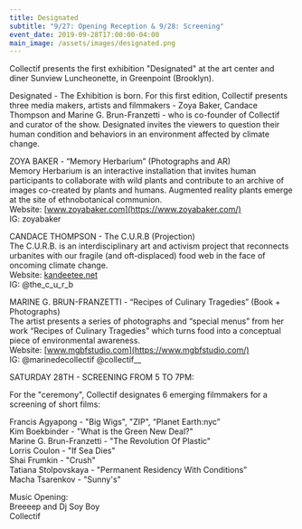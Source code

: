 ```yaml
---
title: Designated
subtitle: "9/27: Opening Reception & 9/28: Screening"
event_date: 2019-09-28T17:00:00-04:00
main_image: /assets/images/designated.png
---
```


Collectif presents the first exhibition "Designated" at the art center and
diner Sunview Luncheonette, in Greenpoint (Brooklyn).

Designated - The Exhibition is born. For this first edition, Collectif presents
three media makers, artists and filmmakers - Zoya Baker, Candace Thompson and
Marine G. Brun-Franzetti - who is co-founder of Collectif and curator of the
show. Designated invites the viewers to question their human condition and
behaviors in an environment affected by climate change.

ZOYA BAKER - “Memory Herbarium” (Photographs and AR)<br>
Memory Herbarium is an interactive installation that invites human participants
to collaborate with wild plants and contribute to an archive of images
co-created by plants and humans. Augmented reality plants emerge at the site of
ethnobotanical communion.<br>
Website: [www.zoyabaker.com](https://www.zoyabaker.com/)<br>
IG: zoyabaker

CANDACE THOMPSON - The C.U.R.B (Projection)<br>
The C.U.R.B. is an interdisciplinary art and activism project that reconnects
urbanites with our fragile (and oft-displaced) food web in the face of oncoming
climate change.<br>
Website: [kandeetee.net](http://kandeetee.net/)<br>
IG: @the_c_u_r_b

MARINE G. BRUN-FRANZETTI - “Recipes of Culinary Tragedies” (Book + Photographs)<br>
The artist presents a series of photographs and “special menus” from her work
“Recipes of Culinary Tragedies” which turns food into a conceptual piece of
environmental awareness.<br>
Website: [www.mgbfstudio.com](https://www.mgbfstudio.com/)<br>
IG: @marinedecollectif @collectif__

SATURDAY 28TH - SCREENING FROM 5 TO 7PM:

For the "ceremony", Collectif designates 6 emerging filmmakers for a screening
of short films:

Francis Agyapong - "Big Wigs", "ZIP", “Planet Earth:nyc”<br>
Kim Boekbinder - "What is the Green New Deal?"<br>
Marine G. Brun-Franzetti - "The Revolution Of Plastic"<br>
Lorris Coulon - "If Sea Dies"<br>
Shai Frumkin - "Crush"<br>
Tatiana Stolpovskaya - "Permanent Residency With Conditions”<br>
Macha Tsarenkov - "Sunny's"

Music Opening:<br>
Breeeep and Dj Soy Boy<br>
Collectif

